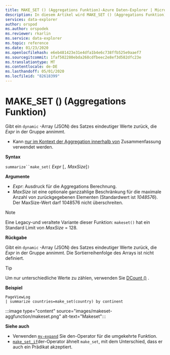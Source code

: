 ```yaml
---
title: MAKE_SET () (Aggregations Funktion)-Azure Daten-Explorer | Microsoft-Dokumentation
description: In diesem Artikel wird MAKE_SET () (Aggregations Funktion) in Azure Daten-Explorer beschrieben.
services: data-explorer
author: orspod
ms.author: orspodek
ms.reviewer: rkarlin
ms.service: data-explorer
ms.topic: reference
ms.date: 01/23/2020
ms.openlocfilehash: e6eb481423e31e4dfa1b4e6c738ffb525e9aaef7
ms.sourcegitcommit: 1faf502280ebda268cdfbeec2e8ef3d582dfc23e
ms.translationtype: MT
ms.contentlocale: de-DE
ms.lasthandoff: 05/01/2020
ms.locfileid: "82618399"
---
```

# <a name="make_set-aggregation-function"></a>MAKE_SET () (Aggregations Funktion)

Gibt ein `dynamic` -Array (JSON) des Satzes eindeutiger Werte zurück, die *Expr* in der Gruppe annimmt.

* Kann [nur im Kontext der Aggregation innerhalb von](summarizeoperator.md) Zusammenfassung verwendet werden.

**Syntax**

`summarize``make_set(` *Expr* [`,` *MaxSize*]`)`

**Argumente**

* *Expr*: Ausdruck für die Aggregations Berechnung.
* *MaxSize* ist eine optionale ganzzahlige Beschränkung für die maximale Anzahl von zurückgegebenen Elementen (Standardwert ist *1048576*). Der MaxSize-Wert darf 1048576 nicht überschreiten.

> [!NOTE]
> Eine Legacy-und veraltete Variante dieser Funktion: `makeset()` hat ein Standard Limit von *MaxSize* = 128.

**Rückgabe**

Gibt ein `dynamic` -Array (JSON) des Satzes eindeutiger Werte zurück, die *Expr* in der Gruppe annimmt.
Die Sortierreihenfolge des Arrays ist nicht definiert.

> [!TIP]
> Um nur unterschiedliche Werte zu zählen, verwenden Sie [DCount ()](dcount-aggfunction.md) .

**Beispiel**

```kusto
PageViewLog 
| summarize countries=make_set(country) by continent
```

:::image type="content" source="images/makeset-aggfunction/makeset.png" alt-text="Makeset":::

**Siehe auch**

* Verwenden [`mv-expand`](./mvexpandoperator.md) Sie den-Operator für die umgekehrte Funktion.
* [`make_set_if`](./makesetif-aggfunction.md)der-Operator ähnelt `make_set`, mit dem Unterschied, dass er auch ein Prädikat akzeptiert.